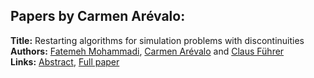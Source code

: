 <h2>Papers by Carmen Arévalo:</h2>
<p>
<b>Title:</b> Restarting algorithms for simulation problems with discontinuities<br />
<b>Authors:</b> <a href="../authors/author_214.html">Fatemeh Mohammadi</a>, <a href="../authors/author_11.html">Carmen Arévalo</a> and <a href="../authors/author_101.html">Claus Führer</a><br />
<b>Links:</b> <a href="../abstracts/abstract_86.pdf">Abstract</a>, <a href="../submissions/ECP14096819_MohammadiArevaloFuhrer.pdf">Full paper</a>
</p>